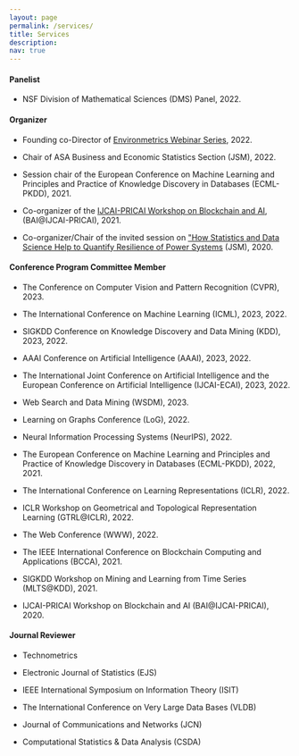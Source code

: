 ```yaml
---
layout: page
permalink: /services/
title: Services
description:
nav: true
---
```


#### Panelist
- NSF Division of Mathematical Sciences (DMS) Panel, 2022.

#### Organizer

- Founding co-Director of [Environmetrics Webinar Series](https://www.environmetrics.xyz/), 2022.

- Chair of ASA Business and Economic Statistics Section (JSM), 2022.

- Session chair of the European Conference on Machine Learning and Principles and Practice of Knowledge Discovery in Databases (ECML-PKDD), 2021.

- Co-organizer of the [IJCAI-PRICAI Workshop on Blockchain and AI](https://blockchaindataanalytics.github.io/IJCAI2020/index.html), (BAI@IJCAI-PRICAI), 2021.

- Co-organizer/Chair of the invited session on ["How Statistics and Data Science Help to Quantify Resilience of Power Systems](https://ww2.amstat.org/meetings/jsm/2020/onlineprogram/ActivityDetails.cfm?sessionid=219408) (JSM), 2020.


#### Conference Program Committee Member
- The Conference on Computer Vision and Pattern Recognition (CVPR), 2023.

- The International Conference on Machine Learning (ICML), 2023, 2022.

- SIGKDD Conference on Knowledge Discovery and Data Mining (KDD), 2023, 2022.

- AAAI Conference on Artificial Intelligence (AAAI), 2023, 2022.

- The International Joint Conference on Artificial Intelligence and the European Conference on Artificial Intelligence (IJCAI-ECAI), 2023, 2022.

- Web Search and Data Mining (WSDM), 2023.

- Learning on Graphs Conference (LoG), 2022.

- Neural Information Processing Systems (NeurIPS), 2022.

- The European Conference on Machine Learning and Principles and Practice of Knowledge Discovery in Databases (ECML-PKDD), 2022, 2021.

- The International Conference on Learning Representations (ICLR), 2022.

- ICLR Workshop on Geometrical and Topological Representation Learning (GTRL@ICLR), 2022.

- The Web Conference (WWW), 2022.

- The IEEE International Conference on Blockchain Computing and Applications (BCCA), 2021.

- SIGKDD Workshop on Mining and Learning from Time Series (MLTS@KDD), 2021.

- IJCAI-PRICAI Workshop on Blockchain and AI (BAI@IJCAI-PRICAI), 2020.


#### Journal Reviewer
- Technometrics

- Electronic Journal of Statistics (EJS)

- IEEE International Symposium on Information Theory (ISIT)

- The International Conference on Very Large Data Bases (VLDB)

- Journal of Communications and Networks (JCN)

- Computational Statistics & Data Analysis (CSDA)
